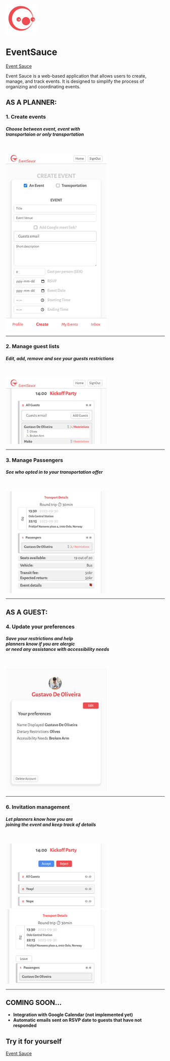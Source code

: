 <img src="app/assets/Logo1.png" alt="Logo" width="100px">

# EventSauce
[Event Sauce](https://event-sauce.vercel.app)

Event Sauce is a web-based application that allows users to create, manage, and track events. It is designed to simplify the process of organizing and coordinating events.


## AS A PLANNER:
### 1. **Create events**
#### <i>Choose between event, event with</i> <br> <i>transportaion or only transportation</i>
<br>
<br>
<img src="app/assets/create-form.png" width="320px">
<hr>

### 2. **Manage guest lists**
#### <i>Edit, add, remove and see your guests restrictions</i>
<br>
<br>
<img src="app/assets/guests.png" width="320px">
<hr>

### 3. **Manage Passengers**
#### <i>See who opted in to your transportation offer</i>
<br>
<br>
<img src="app/assets/passengers.png" width="320px">
<hr>

## AS A GUEST:

### 4. **Update your preferences**
#### <i>Save your restrictions and help</i> <br> <i>planners know if you are alergic</i> <br> <i>or need any assistance with accessibility needs</i>
<br>
<br>
<img src="app/assets/user-profile.png" width="320px">
<hr>

### 6. **Invitation management**
#### <i>Let planners know how you are</i> <br> <i>joining the event and keep track of details</i>
<br>
<br>
<img src="app/assets/answer.png " width="320px">
<img src="app/assets/join-ride.png" width="320px">
<hr>

## COMING SOON...

- **Integration with Google Calendar (not implemented yet)**
- **Automatic emails sent on RSVP date to guests that have not responded**

## Try it for yourself

[Event Sauce](https://event-sauce.vercel.app)